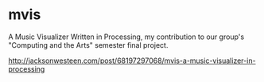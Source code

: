 mvis
====

A Music Visualizer Written in Processing, my contribution to our group's "Computing and the Arts" semester final project.

http://jacksonwesteen.com/post/68197297068/mvis-a-music-visualizer-in-processing
